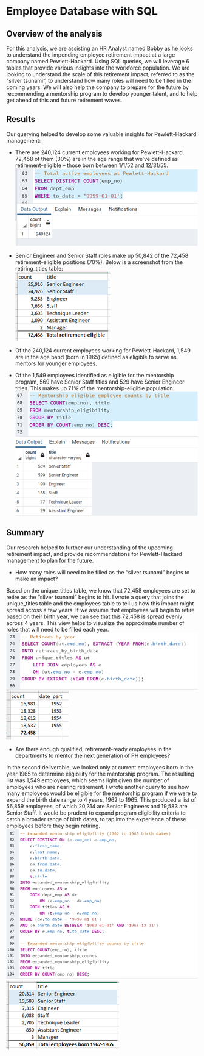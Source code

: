 # Employee Database with SQL

## Overview of the analysis

For this analysis, we are assisting an HR Analyst named Bobby as he looks to understand the impending employee retirement impact at a large company named Pewlett-Hackard. Using SQL queries, we will leverage 6 tables that provide various insights into the workforce population. We are looking to understand the scale of this retirement impact, referred to as the “silver tsunami”, to understand how many roles will need to be filled in the coming years. We will also help the company to prepare for the future by recommending a mentorship program to develop younger talent, and to help get ahead of this and future retirement waves.

## Results

Our querying helped to develop some valuable insights for Pewlett-Hackard management:  

- There are 240,124 current employees working for Pewlett-Hackard. 72,458 of them (30%) are in the age range that we’ve defined as retirement-eligible – those born between 1/1/52 and 12/31/55.  
![current employee count](/Screenshots/current_employee_count.PNG)

- Senior Engineer and Senior Staff roles make up 50,842 of the 72,458 retirement-eligible positions (70%). Below is a screenshot from the retiring_titles table:  
![retiring employees by title](/Screenshots/retirement_eligible_by_title.PNG)

- Of the 240,124 current employees working for Pewlett-Hackard, 1,549 are in the age band (born in 1965) defined as eligible to serve as mentors for younger employees.  

- Of the 1,549 employees identified as eligible for the mentorship program, 569 have Senior Staff titles and 529 have Senior Engineer titles. This makes up 71% of the mentorship-eligible population.  
![mentorship eligible by title](/Screenshots/mentorship_eligible_by_title.PNG)  

## Summary

Our research helped to further our understanding of the upcoming retirement impact, and provide recommendations for Pewlett-Hackard management to plan for the future.  

- How many roles will need to be filled as the “silver tsunami” begins to make an impact?

Based on the unique_titles table, we know that 72,458 employees are set to retire as the “silver tsunami” begins to hit. I wrote a query that joins the unique_titles table and the employees table to tell us how this impact might spread across a few years. If we assume that employees will begin to retire based on their birth year, we can see that this 72,458 is spread evenly across 4 years. This view helps to visualize the approximate number of roles that will need to be filled each year.  
![retirees by birth year query](/Screenshots/retirees_by_birth_year_query.PNG)
![retirees by birth year counts](/Screenshots/retirees_by_birth_date_counts.PNG)  

- Are there enough qualified, retirement-ready employees in the departments to mentor the next generation of PH employees?  

In the second deliverable, we looked only at current employees born in the year 1965 to determine eligibility for the mentorship program. The resulting list was 1,549 employees, which seems light given the number of employees who are nearing retirement. I wrote another query to see how many employees would be eligible for the mentorship program if we were to expand the birth date range to 4 years, 1962 to 1965. This produced a list of 56,859 employees, of which 20,314 are Senior Engineers and 19,583 are Senior Staff. It would be prudent to expand program eligibility criteria to catch a broader range of birth dates, to tap into the experience of these employees before they begin retiring.  
![expanded program query](/Screenshots/expanded_mentorship_program_query.PNG)
![expanded program counts](/Screenshots/expanded_mentorship_program_counts.PNG)
